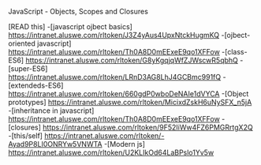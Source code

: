 JavaScript - Objects, Scopes and Closures

[READ this]
-[javascript ojbect basics] https://intranet.aluswe.com/rltoken/J3Z4yAus4UpxNtckHugmKQ
-[ojbect-oriented javascript] https://intranet.aluswe.com/rltoken/Th0A8D0mEExeE9qo1XFFow
-[class-ES6] https://intranet.aluswe.com/rltoken/G8yKgqjqWfZJWscwR5qbhQ
-[super-ES6] https://intranet.aluswe.com/rltoken/LRnD3AG8LhJ4GCBmc991fQ
-[extendeds-ES6] https://intranet.aluswe.com/rltoken/660gdP0wboDeNAIe1dVYCA
-[Object prototypes] https://intranet.aluswe.com/rltoken/MicixdZskH6uNySFX_n5jA
-[inheritance in javascript] https://intranet.aluswe.com/rltoken/Th0A8D0mEExeE9qo1XFFow
-[closures] https://intranet.aluswe.com/rltoken/9F52IiWw4FZ6PMGRrtgX2Q
-[this/self] https://intranet.aluswe.com/rltoken/-Ayad9P8LI0ONRYw5VNWTA
-[Modern js] https://intranet.aluswe.com/rltoken/U2KLIkOd64LaBPslo1Yv5w